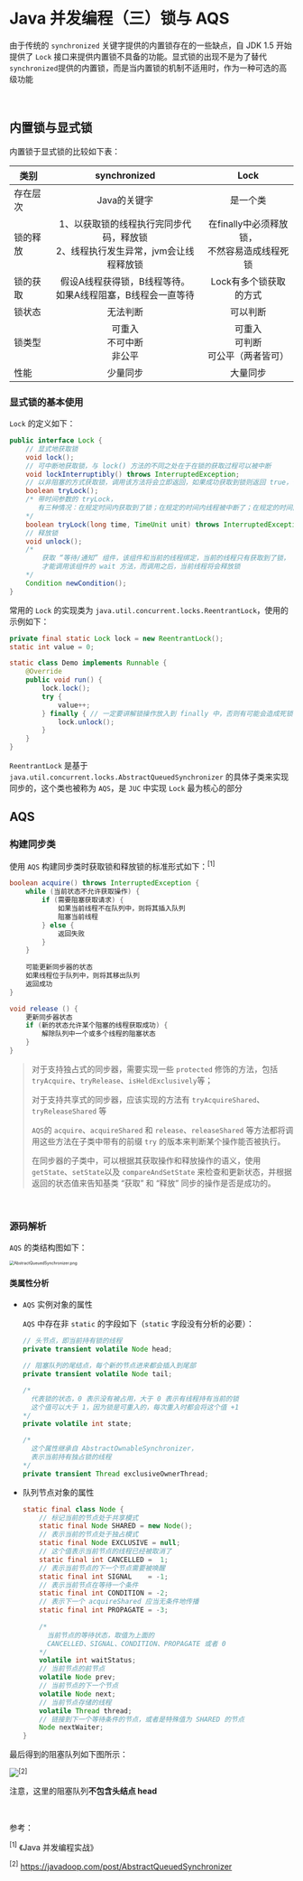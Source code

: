 # Java 并发编程（三）锁与 AQS

由于传统的 `synchronized` 关键字提供的内置锁存在的一些缺点，自 JDK 1.5 开始提供了 `Lock` 接口来提供内置锁不具备的功能。显式锁的出现不是为了替代 `synchronized`提供的内置锁，而是当内置锁的机制不适用时，作为一种可选的高级功能

<br />

## 内置锁与显式锁

内置锁于显式锁的比较如下表：

<table>
   <thead>
      <tr>
         <th>类别</th>
         <th align="center">synchronized</th>
         <th align="center">Lock</th>
      </tr>
   </thead>
   <tbody>
      <tr>
         <td>存在层次</td>
         <td align="center">Java的关键字</td>
         <td align="center">是一个类</td>
      </tr>
      <tr>
         <td>锁的释放</td>
         <td align="center">1、以获取锁的线程执行完同步代码，释放锁 <br/>2、线程执行发生异常，jvm会让线程释放锁</td>
         <td align="center">在finally中必须释放锁，<br/>不然容易造成线程死锁</td>
      </tr>
      <tr>
         <td>锁的获取</td>
         <td align="center">假设A线程获得锁，B线程等待。<br/>如果A线程阻塞，B线程会一直等待</td>
         <td align="center">Lock有多个锁获取的方式</td>
      </tr>
      <tr>
         <td>锁状态</td>
         <td align="center">无法判断</td>
         <td align="center">可以判断</td>
      </tr>
      <tr>
         <td>锁类型</td>
         <td align="center">可重入<br/>不可中断<br/>非公平</td>
         <td align="center">可重入<br/>可判断<br/>可公平（两者皆可）</td>
      </tr>
      <tr>
         <td>性能</td>
         <td align="center">少量同步</td>
         <td align="center">大量同步</td>
      </tr>
   </tbody>
</table>



### 显式锁的基本使用

`Lock` 的定义如下：

```java
public interface Lock {
    // 显式地获取锁
    void lock();
    // 可中断地获取锁，与 lock() 方法的不同之处在于在锁的获取过程可以被中断
    void lockInterruptibly() throws InterruptedException;
    // 以非阻塞的方式获取锁，调用该方法将会立即返回，如果成功获取到锁则返回 true，否则返回 false
    boolean tryLock();
    /* 带时间参数的 tryLock，
       有三种情况：在规定时间内获取到了锁；在规定的时间内线程被中断了；在规定的时间内没有获取到锁
    */
    boolean tryLock(long time, TimeUnit unit) throws InterruptedException;
    // 释放锁
    void unlock();
    /* 
    	获取 “等待/通知” 组件，该组件和当前的线程绑定，当前的线程只有获取到了锁，
    	才能调用该组件的 wait 方法，而调用之后，当前线程将会释放锁
    */
    Condition newCondition();
}
```

常用的 `Lock` 的实现类为 `java.util.concurrent.locks.ReentrantLock`，使用的示例如下：

```java
private final static Lock lock = new ReentrantLock();
static int value = 0;

static class Demo implements Runnable {
    @Override
    public void run() {
        lock.lock();
        try {
            value++;
        } finally { // 一定要讲解锁操作放入到 finally 中，否则有可能会造成死锁
            lock.unlock();
        }
    }
}
```

`ReentrantLock` 是基于 `java.util.concurrent.locks.AbstractQueuedSynchronizer` 的具体子类来实现同步的，这个类也被称为 `AQS`，是 `JUC` 中实现 `Lock` 最为核心的部分



## AQS

### 构建同步类

使用 `AQS` 构建同步类时获取锁和释放锁的标准形式如下：<sup>[1]</sup>

```java
boolean acquire() throws InterruptedException {
    while (当前状态不允许获取操作) {
        if (需要阻塞获取请求) {
            如果当前线程不在队列中，则将其插入队列
            阻塞当前线程
        } else {
            返回失败
        }
    }
    
    可能更新同步器的状态
    如果线程位于队列中，则将其移出队列
    返回成功
}

void release () {
    更新同步器状态
    if (新的状态允许某个阻塞的线程获取成功) {
        解除队列中一个或多个线程的阻塞状态
    }
}
```

> 对于支持独占式的同步器，需要实现一些 `protected` 修饰的方法，包括 `tryAcquire`、`tryRelease`、`isHeldExclusively`等；
>
> 对于支持共享式的同步器，应该实现的方法有 `tryAcquireShared`、`tryReleaseShared` 等
>
> `AQS`的 `acquire`、`acquireShared` 和 `release`、`releaseShared` 等方法都将调用这些方法在子类中带有的前缀 `try` 的版本来判断某个操作能否被执行。
>
> 在同步器的子类中，可以根据其获取操作和释放操作的语义，使用 `getState`、`setState`以及 `compareAndSetState` 来检查和更新状态，并根据返回的状态值来告知基类 “获取” 和 “释放” 同步的操作是否是成功的。

<br />

### 源码解析

`AQS` 的类结构图如下：

<img src="https://s2.loli.net/2021/12/06/bMPDKkj9VA8Hy4m.png" alt="AbstractQueuedSynchronizer.png" style="zoom:50%;" />

#### 类属性分析

- `AQS` 实例对象的属性

  `AQS` 中存在非 `static` 的字段如下（`static` 字段没有分析的必要）：

  ```java
  // 头节点，即当前持有锁的线程
  private transient volatile Node head;
  
  // 阻塞队列的尾结点，每个新的节点进来都会插入到尾部
  private transient volatile Node tail;
  
  /*
  	代表锁的状态，0 表示没有被占用，大于 0 表示有线程持有当前的锁
  	这个值可以大于 1，因为锁是可重入的，每次重入时都会将这个值 +1
  */
  private volatile int state;
  
  /*
  	这个属性继承自 AbstractOwnableSynchronizer，
  	表示当前持有独占锁的线程
  */
  private transient Thread exclusiveOwnerThread;
  ```

- 队列节点对象的属性

  ```java
  static final class Node {
      // 标记当前的节点处于共享模式
      static final Node SHARED = new Node();
      // 表示当前的节点处于独占模式
      static final Node EXCLUSIVE = null;
      // 这个值表示当前节点的线程已经被取消了
      static final int CANCELLED =  1;
      // 表示当前节点的下一个节点需要被唤醒
      static final int SIGNAL    = -1;
      // 表示当前节点在等待一个条件
      static final int CONDITION = -2;
      // 表示下一个 acquireShared 应当无条件地传播
      static final int PROPAGATE = -3;
      
      /* 
      	当前节点的等待状态，取值为上面的 
      	CANCELLED、SIGNAL、CONDITION、PROPAGATE 或者 0
      */
      volatile int waitStatus;
      // 当前节点的前节点
      volatile Node prev;
      // 当前节点的下一个节点
      volatile Node next;
      // 当前节点存储的线程
      volatile Thread thread;
      // 链接到下一个等待条件的节点，或者是特殊值为 SHARED 的节点
      Node nextWaiter;
  }
  ```

最后得到的阻塞队列如下图所示：

<img src="https://s6.jpg.cm/2021/12/06/L7hr7k.png" /><sup>[2]</sup>

注意，这里的阻塞队列**不包含头结点 head**





<br />

参考：

<sup>[1]</sup> 《Java 并发编程实战》

<sup>[2]</sup> https://javadoop.com/post/AbstractQueuedSynchronizer
